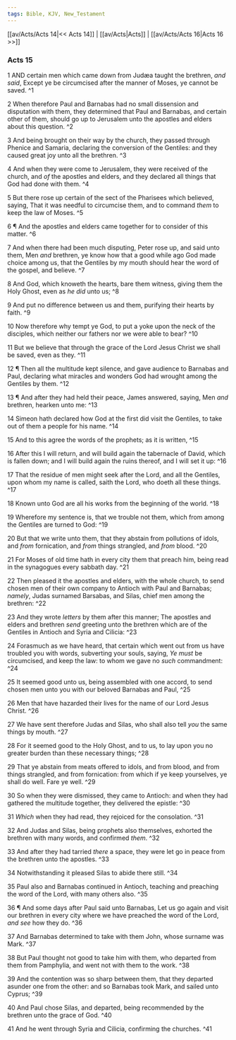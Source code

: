 ```yaml
---
tags: Bible, KJV, New_Testament
---
```


[[av/Acts/Acts 14|<< Acts 14]] | [[av/Acts|Acts]] | [[av/Acts/Acts 16|Acts 16 >>]]

### Acts 15

1 AND certain men which came down from Judæa taught the brethren, _and_ _said_, Except ye be circumcised after the manner of Moses, ye cannot be saved. ^1

2 When therefore Paul and Barnabas had no small dissension and disputation with them, they determined that Paul and Barnabas, and certain other of them, should go up to Jerusalem unto the apostles and elders about this question. ^2

3 And being brought on their way by the church, they passed through Phenice and Samaria, declaring the conversion of the Gentiles: and they caused great joy unto all the brethren. ^3

4 And when they were come to Jerusalem, they were received of the church, and _of_ the apostles and elders, and they declared all things that God had done with them. ^4

5 But there rose up certain of the sect of the Pharisees which believed, saying, That it was needful to circumcise them, and to command _them_ to keep the law of Moses. ^5

6 ¶ And the apostles and elders came together for to consider of this matter. ^6

7 And when there had been much disputing, Peter rose up, and said unto them, Men _and_ brethren, ye know how that a good while ago God made choice among us, that the Gentiles by my mouth should hear the word of the gospel, and believe. ^7

8 And God, which knoweth the hearts, bare them witness, giving them the Holy Ghost, even as _he_ _did_ unto us; ^8

9 And put no difference between us and them, purifying their hearts by faith. ^9

10 Now therefore why tempt ye God, to put a yoke upon the neck of the disciples, which neither our fathers nor we were able to bear? ^10

11 But we believe that through the grace of the Lord Jesus Christ we shall be saved, even as they. ^11

12 ¶ Then all the multitude kept silence, and gave audience to Barnabas and Paul, declaring what miracles and wonders God had wrought among the Gentiles by them. ^12

13 ¶ And after they had held their peace, James answered, saying, Men _and_ brethren, hearken unto me: ^13

14 Simeon hath declared how God at the first did visit the Gentiles, to take out of them a people for his name. ^14

15 And to this agree the words of the prophets; as it is written, ^15

16 After this I will return, and will build again the tabernacle of David, which is fallen down; and I will build again the ruins thereof, and I will set it up: ^16

17 That the residue of men might seek after the Lord, and all the Gentiles, upon whom my name is called, saith the Lord, who doeth all these things. ^17

18 Known unto God are all his works from the beginning of the world. ^18

19 Wherefore my sentence is, that we trouble not them, which from among the Gentiles are turned to God: ^19

20 But that we write unto them, that they abstain from pollutions of idols, and _from_ fornication, and _from_ things strangled, and _from_ blood. ^20

21 For Moses of old time hath in every city them that preach him, being read in the synagogues every sabbath day. ^21

22 Then pleased it the apostles and elders, with the whole church, to send chosen men of their own company to Antioch with Paul and Barnabas; _namely_, Judas surnamed Barsabas, and Silas, chief men among the brethren: ^22

23 And they wrote _letters_ by them after this manner; The apostles and elders and brethren _send_ greeting unto the brethren which are of the Gentiles in Antioch and Syria and Cilicia: ^23

24 Forasmuch as we have heard, that certain which went out from us have troubled you with words, subverting your souls, saying, _Ye_ _must_ be circumcised, and keep the law: to whom we gave no _such_ commandment: ^24

25 It seemed good unto us, being assembled with one accord, to send chosen men unto you with our beloved Barnabas and Paul, ^25

26 Men that have hazarded their lives for the name of our Lord Jesus Christ. ^26

27 We have sent therefore Judas and Silas, who shall also tell _you_ the same things by mouth. ^27

28 For it seemed good to the Holy Ghost, and to us, to lay upon you no greater burden than these necessary things; ^28

29 That ye abstain from meats offered to idols, and from blood, and from things strangled, and from fornication: from which if ye keep yourselves, ye shall do well. Fare ye well. ^29

30 So when they were dismissed, they came to Antioch: and when they had gathered the multitude together, they delivered the epistle: ^30

31 _Which_ when they had read, they rejoiced for the consolation. ^31

32 And Judas and Silas, being prophets also themselves, exhorted the brethren with many words, and confirmed _them_. ^32

33 And after they had tarried _there_ a space, they were let go in peace from the brethren unto the apostles. ^33

34 Notwithstanding it pleased Silas to abide there still. ^34

35 Paul also and Barnabas continued in Antioch, teaching and preaching the word of the Lord, with many others also. ^35

36 ¶ And some days after Paul said unto Barnabas, Let us go again and visit our brethren in every city where we have preached the word of the Lord, _and_ _see_ how they do. ^36

37 And Barnabas determined to take with them John, whose surname was Mark. ^37

38 But Paul thought not good to take him with them, who departed from them from Pamphylia, and went not with them to the work. ^38

39 And the contention was so sharp between them, that they departed asunder one from the other: and so Barnabas took Mark, and sailed unto Cyprus; ^39

40 And Paul chose Silas, and departed, being recommended by the brethren unto the grace of God. ^40

41 And he went through Syria and Cilicia, confirming the churches. ^41
